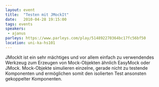 ```yaml
---
layout: event
title:  "Testen mit JMockIt"
date:   2010-04-28 19:15:00
tags: events
speakers:
 - ajanus
parleys: https://www.parleys.com/play/514892270364bc17fc56bf50
location: uni-ka-hs101
---
```


JMockIt ist ein sehr mächtiges und vor allem einfach zu verwendendes Werkzeug zum Erzeugen von Mock-Objekten ähnlich EasyMock oder JMock. Mock-Objekte simulieren einzelne, gerade nicht zu testende Komponenten und ermöglichen somit den isolierten Test ansonsten gekoppelter Komponenten.